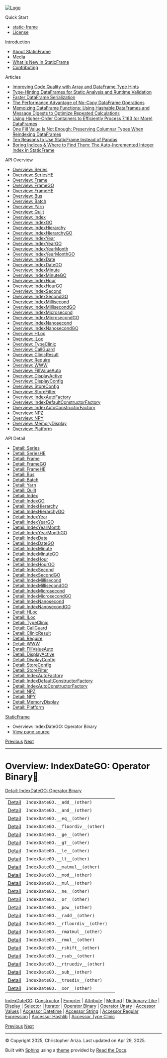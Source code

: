 [![Logo](../_static/sf-logo-web_icon-small.png)](../index.md)

Quick Start

* [static-frame](../readme.md)
* [License](../license.md)

Introduction

* [About StaticFrame](../intro.md)
* [Media](../intro.md#media)
* [What is New in StaticFrame](../new.md)
* [Contributing](../contributing.md)

Articles

* [Improving Code Quality with Array and DataFrame Type Hints](../articles/guard.md)
* [Type-Hinting DataFrames for Static Analysis and Runtime Validation](../articles/ftyping.md)
* [Faster DataFrame Serialization](../articles/serialize.md)
* [The Performance Advantage of No-Copy DataFrame Operations](../articles/no_copy.md)
* [Memoizing DataFrame Functions: Using Hashable DataFrames and Message Digests to Optimize Repeated Calculations](../articles/hash.md)
* [Using Higher-Order Containers to Efficiently Process 7,163 (or More) DataFrames](../articles/uhoc.md)
* [One Fill Value Is Not Enough: Preserving Columnar Types When Reindexing DataFrames](../articles/fill_value.md)
* [Ten Reasons to Use StaticFrame Instead of Pandas](../articles/upgrade.md)
* [Boring Indices & Where to Find Them: The Auto-Incremented Integer Index in StaticFrame](../articles/aiii.md)

API Overview

* [Overview: Series](series.md)
* [Overview: SeriesHE](series_he.md)
* [Overview: Frame](frame.md)
* [Overview: FrameGO](frame_go.md)
* [Overview: FrameHE](frame_he.md)
* [Overview: Bus](bus.md)
* [Overview: Batch](batch.md)
* [Overview: Yarn](yarn.md)
* [Overview: Quilt](quilt.md)
* [Overview: Index](index.md)
* [Overview: IndexGO](index_go.md)
* [Overview: IndexHierarchy](index_hierarchy.md)
* [Overview: IndexHierarchyGO](index_hierarchy_go.md)
* [Overview: IndexYear](index_year.md)
* [Overview: IndexYearGO](index_year_go.md)
* [Overview: IndexYearMonth](index_year_month.md)
* [Overview: IndexYearMonthGO](index_year_month_go.md)
* [Overview: IndexDate](index_date.md)
* [Overview: IndexDateGO](index_date_go.md)
* [Overview: IndexMinute](index_minute.md)
* [Overview: IndexMinuteGO](index_minute_go.md)
* [Overview: IndexHour](index_hour.md)
* [Overview: IndexHourGO](index_hour_go.md)
* [Overview: IndexSecond](index_second.md)
* [Overview: IndexSecondGO](index_second_go.md)
* [Overview: IndexMillisecond](index_millisecond.md)
* [Overview: IndexMillisecondGO](index_millisecond_go.md)
* [Overview: IndexMicrosecond](index_microsecond.md)
* [Overview: IndexMicrosecondGO](index_microsecond_go.md)
* [Overview: IndexNanosecond](index_nanosecond.md)
* [Overview: IndexNanosecondGO](index_nanosecond_go.md)
* [Overview: HLoc](hloc.md)
* [Overview: ILoc](iloc.md)
* [Overview: TypeClinic](type_clinic.md)
* [Overview: CallGuard](call_guard.md)
* [Overview: ClinicResult](clinic_result.md)
* [Overview: Require](require.md)
* [Overview: WWW](www.md)
* [Overview: FillValueAuto](fill_value_auto.md)
* [Overview: DisplayActive](display_active.md)
* [Overview: DisplayConfig](display_config.md)
* [Overview: StoreConfig](store_config.md)
* [Overview: StoreFilter](store_filter.md)
* [Overview: IndexAutoFactory](index_auto_factory.md)
* [Overview: IndexDefaultConstructorFactory](index_default_constructor_factory.md)
* [Overview: IndexAutoConstructorFactory](index_auto_constructor_factory.md)
* [Overview: NPZ](npz.md)
* [Overview: NPY](npy.md)
* [Overview: MemoryDisplay](memory_display.md)
* [Overview: Platform](platform.md)

API Detail

* [Detail: Series](../api_detail/series.md)
* [Detail: SeriesHE](../api_detail/series_he.md)
* [Detail: Frame](../api_detail/frame.md)
* [Detail: FrameGO](../api_detail/frame_go.md)
* [Detail: FrameHE](../api_detail/frame_he.md)
* [Detail: Bus](../api_detail/bus.md)
* [Detail: Batch](../api_detail/batch.md)
* [Detail: Yarn](../api_detail/yarn.md)
* [Detail: Quilt](../api_detail/quilt.md)
* [Detail: Index](../api_detail/index.md)
* [Detail: IndexGO](../api_detail/index_go.md)
* [Detail: IndexHierarchy](../api_detail/index_hierarchy.md)
* [Detail: IndexHierarchyGO](../api_detail/index_hierarchy_go.md)
* [Detail: IndexYear](../api_detail/index_year.md)
* [Detail: IndexYearGO](../api_detail/index_year_go.md)
* [Detail: IndexYearMonth](../api_detail/index_year_month.md)
* [Detail: IndexYearMonthGO](../api_detail/index_year_month_go.md)
* [Detail: IndexDate](../api_detail/index_date.md)
* [Detail: IndexDateGO](../api_detail/index_date_go.md)
* [Detail: IndexMinute](../api_detail/index_minute.md)
* [Detail: IndexMinuteGO](../api_detail/index_minute_go.md)
* [Detail: IndexHour](../api_detail/index_hour.md)
* [Detail: IndexHourGO](../api_detail/index_hour_go.md)
* [Detail: IndexSecond](../api_detail/index_second.md)
* [Detail: IndexSecondGO](../api_detail/index_second_go.md)
* [Detail: IndexMillisecond](../api_detail/index_millisecond.md)
* [Detail: IndexMillisecondGO](../api_detail/index_millisecond_go.md)
* [Detail: IndexMicrosecond](../api_detail/index_microsecond.md)
* [Detail: IndexMicrosecondGO](../api_detail/index_microsecond_go.md)
* [Detail: IndexNanosecond](../api_detail/index_nanosecond.md)
* [Detail: IndexNanosecondGO](../api_detail/index_nanosecond_go.md)
* [Detail: HLoc](../api_detail/hloc.md)
* [Detail: ILoc](../api_detail/iloc.md)
* [Detail: TypeClinic](../api_detail/type_clinic.md)
* [Detail: CallGuard](../api_detail/call_guard.md)
* [Detail: ClinicResult](../api_detail/clinic_result.md)
* [Detail: Require](../api_detail/require.md)
* [Detail: WWW](../api_detail/www.md)
* [Detail: FillValueAuto](../api_detail/fill_value_auto.md)
* [Detail: DisplayActive](../api_detail/display_active.md)
* [Detail: DisplayConfig](../api_detail/display_config.md)
* [Detail: StoreConfig](../api_detail/store_config.md)
* [Detail: StoreFilter](../api_detail/store_filter.md)
* [Detail: IndexAutoFactory](../api_detail/index_auto_factory.md)
* [Detail: IndexDefaultConstructorFactory](../api_detail/index_default_constructor_factory.md)
* [Detail: IndexAutoConstructorFactory](../api_detail/index_auto_constructor_factory.md)
* [Detail: NPZ](../api_detail/npz.md)
* [Detail: NPY](../api_detail/npy.md)
* [Detail: MemoryDisplay](../api_detail/memory_display.md)
* [Detail: Platform](../api_detail/platform.md)

[StaticFrame](../index.md)

* Overview: IndexDateGO: Operator Binary
* [View page source](../_sources/api_overview/index_date_go-operator_binary.rst.txt)

[Previous](index_date_go-iterator.md "Overview: IndexDateGO: Iterator")
[Next](index_date_go-operator_unary.md "Overview: IndexDateGO: Operator Unary")

---

# Overview: IndexDateGO: Operator Binary[](#overview-indexdatego-operator-binary "Link to this heading")

[Detail: IndexDateGO: Operator Binary](../api_detail/index_date_go-operator_binary.md#api-detail-indexdatego-operator-binary)

|  |  |  |
| --- | --- | --- |
| [Detail](../api_detail/index_date_go-operator_binary.md#api-sig-indexdatego-add) | `IndexDateGO.__add__(other)` |  |
| [Detail](../api_detail/index_date_go-operator_binary.md#api-sig-indexdatego-and) | `IndexDateGO.__and__(other)` |  |
| [Detail](../api_detail/index_date_go-operator_binary.md#api-sig-indexdatego-eq) | `IndexDateGO.__eq__(other)` |  |
| [Detail](../api_detail/index_date_go-operator_binary.md#api-sig-indexdatego-floordiv) | `IndexDateGO.__floordiv__(other)` |  |
| [Detail](../api_detail/index_date_go-operator_binary.md#api-sig-indexdatego-ge) | `IndexDateGO.__ge__(other)` |  |
| [Detail](../api_detail/index_date_go-operator_binary.md#api-sig-indexdatego-gt) | `IndexDateGO.__gt__(other)` |  |
| [Detail](../api_detail/index_date_go-operator_binary.md#api-sig-indexdatego-le) | `IndexDateGO.__le__(other)` |  |
| [Detail](../api_detail/index_date_go-operator_binary.md#api-sig-indexdatego-lt) | `IndexDateGO.__lt__(other)` |  |
| [Detail](../api_detail/index_date_go-operator_binary.md#api-sig-indexdatego-matmul) | `IndexDateGO.__matmul__(other)` |  |
| [Detail](../api_detail/index_date_go-operator_binary.md#api-sig-indexdatego-mod) | `IndexDateGO.__mod__(other)` |  |
| [Detail](../api_detail/index_date_go-operator_binary.md#api-sig-indexdatego-mul) | `IndexDateGO.__mul__(other)` |  |
| [Detail](../api_detail/index_date_go-operator_binary.md#api-sig-indexdatego-ne) | `IndexDateGO.__ne__(other)` |  |
| [Detail](../api_detail/index_date_go-operator_binary.md#api-sig-indexdatego-or) | `IndexDateGO.__or__(other)` |  |
| [Detail](../api_detail/index_date_go-operator_binary.md#api-sig-indexdatego-pow) | `IndexDateGO.__pow__(other)` |  |
| [Detail](../api_detail/index_date_go-operator_binary.md#api-sig-indexdatego-radd) | `IndexDateGO.__radd__(other)` |  |
| [Detail](../api_detail/index_date_go-operator_binary.md#api-sig-indexdatego-rfloordiv) | `IndexDateGO.__rfloordiv__(other)` |  |
| [Detail](../api_detail/index_date_go-operator_binary.md#api-sig-indexdatego-rmatmul) | `IndexDateGO.__rmatmul__(other)` |  |
| [Detail](../api_detail/index_date_go-operator_binary.md#api-sig-indexdatego-rmul) | `IndexDateGO.__rmul__(other)` |  |
| [Detail](../api_detail/index_date_go-operator_binary.md#api-sig-indexdatego-rshift) | `IndexDateGO.__rshift__(other)` |  |
| [Detail](../api_detail/index_date_go-operator_binary.md#api-sig-indexdatego-rsub) | `IndexDateGO.__rsub__(other)` |  |
| [Detail](../api_detail/index_date_go-operator_binary.md#api-sig-indexdatego-rtruediv) | `IndexDateGO.__rtruediv__(other)` |  |
| [Detail](../api_detail/index_date_go-operator_binary.md#api-sig-indexdatego-sub) | `IndexDateGO.__sub__(other)` |  |
| [Detail](../api_detail/index_date_go-operator_binary.md#api-sig-indexdatego-truediv) | `IndexDateGO.__truediv__(other)` |  |
| [Detail](../api_detail/index_date_go-operator_binary.md#api-sig-indexdatego-xor) | `IndexDateGO.__xor__(other)` |  |

[IndexDateGO](index_date_go.md#api-overview-indexdatego): [Constructor](index_date_go-constructor.md#api-overview-indexdatego-constructor) | [Exporter](index_date_go-exporter.md#api-overview-indexdatego-exporter) | [Attribute](index_date_go-attribute.md#api-overview-indexdatego-attribute) | [Method](index_date_go-method.md#api-overview-indexdatego-method) | [Dictionary-Like](index_date_go-dictionary_like.md#api-overview-indexdatego-dictionary-like) | [Display](index_date_go-display.md#api-overview-indexdatego-display) | [Selector](index_date_go-selector.md#api-overview-indexdatego-selector) | [Iterator](index_date_go-iterator.md#api-overview-indexdatego-iterator) | [Operator Binary](#api-overview-indexdatego-operator-binary) | [Operator Unary](index_date_go-operator_unary.md#api-overview-indexdatego-operator-unary) | [Accessor Values](index_date_go-accessor_values.md#api-overview-indexdatego-accessor-values) | [Accessor Datetime](index_date_go-accessor_datetime.md#api-overview-indexdatego-accessor-datetime) | [Accessor String](index_date_go-accessor_string.md#api-overview-indexdatego-accessor-string) | [Accessor Regular Expression](index_date_go-accessor_regular_expression.md#api-overview-indexdatego-accessor-regular-expression) | [Accessor Hashlib](index_date_go-accessor_hashlib.md#api-overview-indexdatego-accessor-hashlib) | [Accessor Type Clinic](index_date_go-accessor_type_clinic.md#api-overview-indexdatego-accessor-type-clinic)

[Previous](index_date_go-iterator.md "Overview: IndexDateGO: Iterator")
[Next](index_date_go-operator_unary.md "Overview: IndexDateGO: Operator Unary")

---

© Copyright 2025, Christopher Ariza.
Last updated on Apr 29, 2025.

Built with [Sphinx](https://www.sphinx-doc.org/) using a
[theme](https://github.com/readthedocs/sphinx_rtd_theme)
provided by [Read the Docs](https://readthedocs.org).